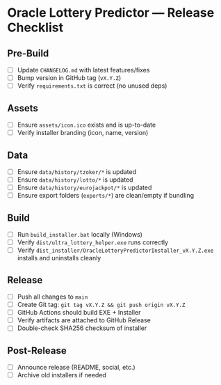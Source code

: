 # Oracle Lottery Predictor — Release Checklist

## Pre-Build
- [ ] Update `CHANGELOG.md` with latest features/fixes
- [ ] Bump version in GitHub tag (`vX.Y.Z`)
- [ ] Verify `requirements.txt` is correct (no unused deps)

## Assets
- [ ] Ensure `assets/icon.ico` exists and is up-to-date
- [ ] Verify installer branding (icon, name, version)

## Data
- [ ] Ensure `data/history/tzoker/*` is updated
- [ ] Ensure `data/history/lotto/*` is updated
- [ ] Ensure `data/history/eurojackpot/*` is updated
- [ ] Ensure export folders (`exports/*`) are clean/empty if bundling

## Build
- [ ] Run `build_installer.bat` locally (Windows)
- [ ] Verify `dist/ultra_lottery_helper.exe` runs correctly
- [ ] Verify `dist_installer/OracleLotteryPredictorInstaller_vX.Y.Z.exe` installs and uninstalls cleanly

## Release
- [ ] Push all changes to `main`
- [ ] Create Git tag: `git tag vX.Y.Z && git push origin vX.Y.Z`
- [ ] GitHub Actions should build EXE + Installer
- [ ] Verify artifacts are attached to GitHub Release
- [ ] Double-check SHA256 checksum of installer

## Post-Release
- [ ] Announce release (README, social, etc.)
- [ ] Archive old installers if needed
